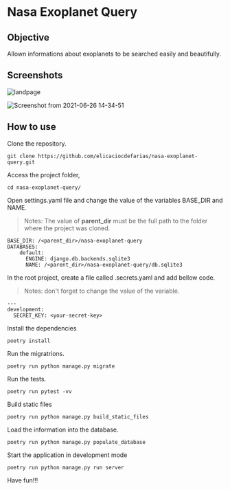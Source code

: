 
# Nasa Exoplanet Query

## Objective
Allown informations about exoplanets to be searched easily  and beautifully.

## Screenshots
![landpage](https://user-images.githubusercontent.com/15112609/122652816-4068e000-d117-11eb-97a9-e97cdc639bdb.png)

![Screenshot from 2021-06-26 14-34-51](https://user-images.githubusercontent.com/15112609/123521262-f1c5c380-d68b-11eb-8dc9-a29db5c06ffe.png)

## How to use

Clone the repository.
```
git clone https://github.com/elicaciocdefarias/nasa-exoplanet-query.git
```

Access the project folder, 
```
cd nasa-exoplanet-query/
```

Open settings.yaml file and change the value of the variables BASE_DIR and NAME.
> Notes:
> The value of **parent_dir** must be the full path to the folder 
> where the project was cloned.
```
BASE_DIR: /<parent_dir>/nasa-exoplanet-query
DATABASES:
    default:
      ENGINE: django.db.backends.sqlite3
      NAME: /<parent_dir>/nasa-exoplanet-query/db.sqlite3
```

In the root project, create a file called .secrets.yaml and add bellow code.
> Notes:
> don't forget to change the value of the variable.
```
---
development:
  SECRET_KEY: <your-secret-key>
```

Install the dependencies
```
poetry install
```

Run the migratrions.
```
poetry run python manage.py migrate
```

Run the  tests.
```
poetry run pytest -vv
```

Build static files
```
poetry run python manage.py build_static_files
```

Load the information into the database.
```
poetry run python manage.py populate_database
```

Start the application in development mode
```
poetry run python manage.py run server
```

Have fun!!!